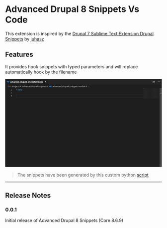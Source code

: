 # Advanced Drupal 8 Snippets Vs Code

This extension is inspired by the [Drupal 7 Sublime Text Extension Drupal Snippets](https://packagecontrol.io/packages/Drupal%20Snippets) by [juhasz](https://github.com/juhasz) 

## Features

It provides hook snippets with typed parameters and will replace automatically hook by the filename


![Hook replacements](images/hook-replacements.gif)


> The snippets have been generated by this custom python [script](https://github.com/yannick-germeau/advanced-drupal-8-snippets-vs-code-generator)

-----------------------------------------------------------------------------------------------------------
## Release Notes

### 0.0.1

Initial release of Advanced Drupal 8 Snippets (Core 8.6.9)

